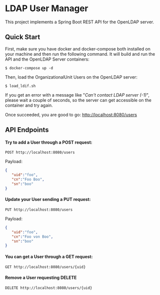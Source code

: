 # LDAP User Manager

This project implements a Spring Boot REST API for the OpenLDAP server.

## Quick Start

First, make sure you have docker and docker-compose both installed on your machine and then run the following command. It will build and run the API and the OpenLDAP Server containers:
```
$ docker-compose up -d
```
Then, load the OrganizationalUnit Users on the OpenLDAP server:
```
$ load_ldif.sh
```
If you get an error with a message like "*Can't contact LDAP server (-1)*", please wait a couple of seconds, so the server can get accessible on the container and try again. 

Once succeeded, you are good to go: <http://localhost:8080/users>

## API Endpoints

#### Try to add a User through a POST request:
```
POST http://localhost:8080/users
```
Payload:
```json
{ 
   "uid":"foo",
   "cn":"Foo Boo",
   "sn":"boo"
}
```

#### Update your User sending a PUT request:

```
PUT http://localhost:8080/users
```

Payload:

```json
{ 
   "uid":"foo",
   "cn":"Foo von Boo",
   "sn":"boo"
}
```

#### You can get a User through a GET request:
```
GET http://localhost:8080/users/{uid}
```

#### Remove a User requesting DELETE

```
DELETE http://localhost:8080/users/{uid}
```
